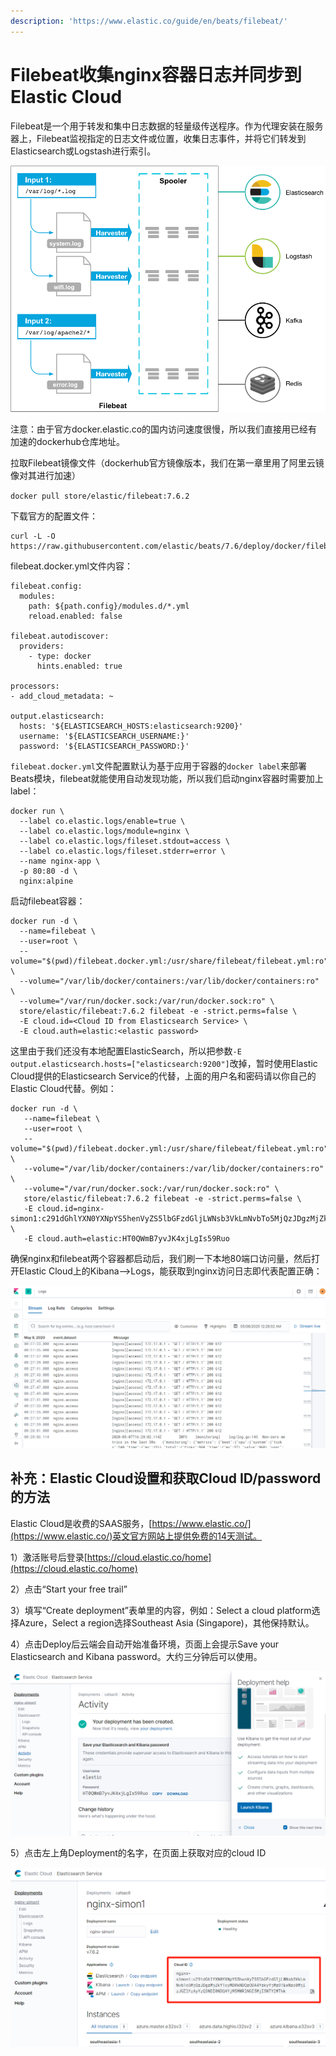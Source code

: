 ```yaml
---
description: 'https://www.elastic.co/guide/en/beats/filebeat/'
---
```


# Filebeat收集nginx容器日志并同步到Elastic Cloud

Filebeat是一个用于转发和集中日志数据的轻量级传送程序。作为代理安装在服务器上，Filebeat监视指定的日志文件或位置，收集日志事件，并将它们转发到Elasticsearch或Logstash进行索引。

![Filebeat&#x7684;&#x5DE5;&#x4F5C;&#x539F;&#x7406;](../.gitbook/assets/image%20%2812%29.png)

注意：由于官方docker.elastic.co的国内访问速度很慢，所以我们直接用已经有加速的dockerhub仓库地址。

拉取Filebeat镜像文件（dockerhub官方镜像版本，我们在第一章里用了阿里云镜像对其进行加速）

`docker pull store/elastic/filebeat:7.6.2`

下载官方的配置文件：

```text
curl -L -O https://raw.githubusercontent.com/elastic/beats/7.6/deploy/docker/filebeat.docker.yml
```

filebeat.docker.yml文件内容：

```text
filebeat.config:
  modules:
    path: ${path.config}/modules.d/*.yml
    reload.enabled: false

filebeat.autodiscover:
  providers:
    - type: docker
      hints.enabled: true

processors:
- add_cloud_metadata: ~

output.elasticsearch:
  hosts: '${ELASTICSEARCH_HOSTS:elasticsearch:9200}'
  username: '${ELASTICSEARCH_USERNAME:}'
  password: '${ELASTICSEARCH_PASSWORD:}'
```

`filebeat.docker.yml`文件配置默认为基于应用于容器的`docker label`来部署Beats模块，filebeat就能使用自动发现功能，所以我们启动nginx容器时需要加上label：

```text
docker run \
  --label co.elastic.logs/enable=true \
  --label co.elastic.logs/module=nginx \
  --label co.elastic.logs/fileset.stdout=access \
  --label co.elastic.logs/fileset.stderr=error \
  --name nginx-app \
  -p 80:80 -d \
  nginx:alpine
```

启动filebeat容器：

```text
docker run -d \
  --name=filebeat \
  --user=root \
  --volume="$(pwd)/filebeat.docker.yml:/usr/share/filebeat/filebeat.yml:ro" \
  --volume="/var/lib/docker/containers:/var/lib/docker/containers:ro" \
  --volume="/var/run/docker.sock:/var/run/docker.sock:ro" \
  store/elastic/filebeat:7.6.2 filebeat -e -strict.perms=false \
  -E cloud.id=<Cloud ID from Elasticsearch Service> \
  -E cloud.auth=elastic:<elastic password>
```

这里由于我们还没有本地配置ElasticSearch，所以把参数`-E output.elasticsearch.hosts=["elasticsearch:9200"]`改掉，暂时使用Elastic Cloud提供的Elasticsearch Service的代替，上面的用户名和密码请以你自己的Elastic Cloud代替。例如：

```text
docker run -d \
   --name=filebeat \
   --user=root \
   --volume="$(pwd)/filebeat.docker.yml:/usr/share/filebeat/filebeat.yml:ro" \
   --volume="/var/lib/docker/containers:/var/lib/docker/containers:ro" \
   --volume="/var/run/docker.sock:/var/run/docker.sock:ro" \
   store/elastic/filebeat:7.6.2 filebeat -e -strict.perms=false \
   -E cloud.id=nginx-simon1:c291dGhlYXN0YXNpYS5henVyZS5lbGFzdGljLWNsb3VkLmNvbTo5MjQzJDgzMjZkYTcyMDRkNDQzODA4YzkyYjMzOTEwNzc0MjIzJGZlYzAyYzQ3NDI0NDQ4YjM5MWRlNGI5MjI5NTY2MThk \
   -E cloud.auth=elastic:HT0QWmB7yvJK4xjLgIs59Ruo
```

确保nginx和filebeat两个容器都启动后，我们刷一下本地80端口访问量，然后打开Elastic Cloud上的Kibana--&gt;Logs，能获取到nginx访问日志即代表配置正确：

![](../.gitbook/assets/image%20%287%29.png)



## 补充：Elastic Cloud设置和获取Cloud ID/password的方法

Elastic Cloud是收费的SAAS服务，[https://www.elastic.co/](https://www.elastic.co/)英文官方网站上提供免费的14天测试。

1）激活账号后登录[https://cloud.elastic.co/home](https://cloud.elastic.co/home)

2）点击“Start your free trail”

3）填写“Create deployment”表单里的内容，例如：Select a cloud platform选择Azure，Select a region选择Southeast Asia \(Singapore\)，其他保持默认。

4）点击Deploy后云端会自动开始准备环境，页面上会提示Save your Elasticsearch and Kibana password。大约三分钟后可以使用。

![](../.gitbook/assets/image%20%2823%29.png)

5）点击左上角Deployment的名字，在页面上获取对应的cloud ID

![](../.gitbook/assets/image%20%284%29.png)



